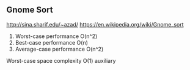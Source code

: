 Gnome Sort
----------

http://sina.sharif.edu/~azad/
https://en.wikipedia.org/wiki/Gnome_sort

1. Worst-case performance O(n^2)
2. Best-case performance O(n)
3. Average-case performance O(n^2)

Worst-case space complexity O(1) auxiliary


